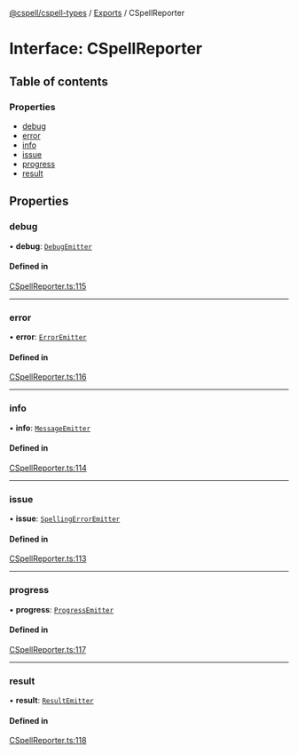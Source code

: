 [@cspell/cspell-types](../README.md) / [Exports](../modules.md) / CSpellReporter

# Interface: CSpellReporter

## Table of contents

### Properties

- [debug](CSpellReporter.md#debug)
- [error](CSpellReporter.md#error)
- [info](CSpellReporter.md#info)
- [issue](CSpellReporter.md#issue)
- [progress](CSpellReporter.md#progress)
- [result](CSpellReporter.md#result)

## Properties

### debug

• **debug**: [`DebugEmitter`](../modules.md#debugemitter)

#### Defined in

[CSpellReporter.ts:115](https://github.com/streetsidesoftware/cspell/blob/d20c1f2/packages/cspell-types/src/CSpellReporter.ts#L115)

___

### error

• **error**: [`ErrorEmitter`](../modules.md#erroremitter)

#### Defined in

[CSpellReporter.ts:116](https://github.com/streetsidesoftware/cspell/blob/d20c1f2/packages/cspell-types/src/CSpellReporter.ts#L116)

___

### info

• **info**: [`MessageEmitter`](../modules.md#messageemitter)

#### Defined in

[CSpellReporter.ts:114](https://github.com/streetsidesoftware/cspell/blob/d20c1f2/packages/cspell-types/src/CSpellReporter.ts#L114)

___

### issue

• **issue**: [`SpellingErrorEmitter`](../modules.md#spellingerroremitter)

#### Defined in

[CSpellReporter.ts:113](https://github.com/streetsidesoftware/cspell/blob/d20c1f2/packages/cspell-types/src/CSpellReporter.ts#L113)

___

### progress

• **progress**: [`ProgressEmitter`](../modules.md#progressemitter)

#### Defined in

[CSpellReporter.ts:117](https://github.com/streetsidesoftware/cspell/blob/d20c1f2/packages/cspell-types/src/CSpellReporter.ts#L117)

___

### result

• **result**: [`ResultEmitter`](../modules.md#resultemitter)

#### Defined in

[CSpellReporter.ts:118](https://github.com/streetsidesoftware/cspell/blob/d20c1f2/packages/cspell-types/src/CSpellReporter.ts#L118)
